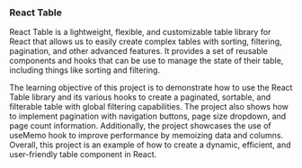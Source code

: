 ### React Table

React Table is a lightweight, flexible, and customizable table library for React that allows us to easily create complex tables with sorting, filtering, pagination, and other advanced features. It provides a set of reusable components and hooks that can be use to manage the state of their table, including things like sorting and filtering.

The learning objective of this project is to demonstrate how to use the React Table library and its various hooks to create a paginated, sortable, and filterable table with global filtering capabilities. The project also shows how to implement pagination with navigation buttons, page size dropdown, and page count information. Additionally, the project showcases the use of useMemo hook to improve performance by memoizing data and columns. Overall, this project is an example of how to create a dynamic, efficient, and user-friendly table component in React.
